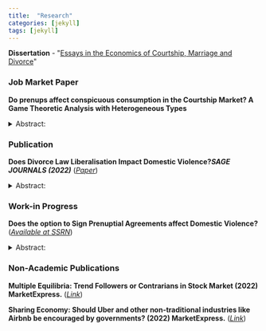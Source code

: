 ```yaml
---
title:  "Research"
categories: [jekyll]
tags: [jekyll]
---
```


<p> 
<b>Dissertation</b> - "<u>Essays in the Economics of Courtship, Marriage and Divorce</u>"
</p>


<h3>Job Market Paper</h3>

<p>
<b>Do prenups affect conspicuous consumption in the Courtship Market? A Game Theoretic Analysis with Heterogeneous Types</b>
</p>
<details><summary>Abstract:</summary>
<p>
<font size="2">
I build the model assuming two-sided incomplete information, that is, potential partners have incomplete information
about each other’s type in the mate-selection process. I assume equal bargaining power of both partners. In my model,
a woman offers prenup in the marriage which the man can either accept or reject. Man can reject prenup and still get
married by entering into a costly courtship during which he attempts to signal his worth as a high-income partner. I
check if the preference of a woman for a man’s lifetime income and disutility from domestic violence affects the
amount of conspicuous consumption required by her in the courtship period to agree to the marriage.

<br/>

I construct a three-stage sequential game with two players: a woman and a man and both of them are of two types unknown to each other.
Man derives positive utility from marriage and violence and woman derives positive utility from conspicuous consumption and negative
utility from violence. I find parameter zones where the ability to offer prenup a) reduces conspicuous consumption or b) affects marriage
rate, even when it does not affect conspicuous consumption. Interestingly, I find that woman who cares more about the lifetime
income that a man brings to the marriage than the disutility she gets from violent behaviour is willing to say yes to marriage at lower
threshold values of conspicuous consumption. I also find that, when being single becomes more attractive, women require a higher
threshold value of conspicuous consumption to agree to the marriage.
</font>
</p>
</details>

<h3>Publication</h3>

<p><b>Does Divorce Law Liberalisation Impact Domestic Violence?<em>SAGE JOURNALS (2022)</em></b> (<a href="https://journals.sagepub.com/doi/abs/10.1177/09767479221096712?journalCode=atha" target="_blank"><em>Paper</em></a>)</p>
<details><summary>Abstract:</summary><p><font size="2">I examine the extent to which a shift from a mutual consent regime to a unilateral divorce regime succeeds in preventing domestic violence.
In my framework, a partner may be inclined to violence but dislikes being subjected to a partner’s violence. I find that, when payoff from marriage is 
positive, both parties choose the maximum level of violence under a mutual consent regime. There is a parameter zone within which domestic violence 
falls as a transition is made to unilateral divorce regime. Further, I find that policymakers can reduce the cost of filing for divorce. I also find 
that the marriage rate changes with the switch in the regime..</font></p></details>

<h3>Work-in Progress</h3>

<p>
<b>Does the option to Sign Prenuptial Agreements affect Domestic Violence?</b> 
(<a href="https://papers.ssrn.com/sol3/papers.cfm?abstract_id=4165086" target="_blank"><em>Available at SSRN</em></a>)
</p>

<details>
<summary>Abstract:</summary>
<p>
<font size="2">
I construct a three stage simultaneous move game to evaluate the impact of having the option of signing a prenuptial agreement
on domestic violence In my framework partners like exerting violence but dislike being subjected to violence by their partners. 
I find that the extent of violence chosen by partners under a state division rule is high, regardless of whether they file for divorce
or not. I derive conditions under which a prenup reduces domestic violence.Having a prenup option does not necessarily reduce
violence if the cos of filing for divorce is high or if the cost of violence borne by the accused at the time of divorce is low.

My work suggests that reducing the cost of filing for divorce and the cost of signing prenups, (including stigma as well as
monetary costs) may reduce domestic violence.
</font>
</p>
</details>

<h3>Non-Academic Publications</h3><p>
<p><b>Multiple Equilibria: Trend Followers or Contrarians in Stock Market (2022) MarketExpress.</b> (<a href="https://www.marketexpress.in/2022/08/multiple-equilibria-trend-followers-or-contrarians-in-stock-market.html" target="_blank"><em>Link</em></a>)</p>

<p>
<b>Sharing Economy: Should Uber and other non-traditional industries like Airbnb be encouraged by governments? (2022) MarketExpress.</b>
(<a href="https://www.marketexpress.in/2022/08/multiple-equilibria-trend-followers-or-contrarians-in-stock-market.html" target="_blank"><em>Link</em></a>)
</p>
